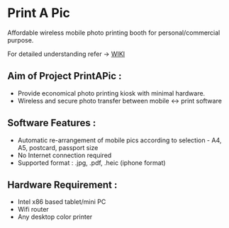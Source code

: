 # Print A Pic
Affordable wireless mobile photo printing booth for personal/commercial purpose.

For detailed understanding refer -> [WIKI](https://github.com/vanarova/PrintAPic-Minimal-Photo-Printing-kiosk/wiki)

## Aim of Project PrintAPic :
- Provide economical photo printing kiosk with minimal hardware.
- Wireless and secure photo transfer between mobile <-> print software

## Software Features :
- Automatic re-arrangement of mobile pics according to selection - A4, A5, postcard, passport size
- No Internet connection required
- Supported format : .jpg, .pdf, .heic (iphone format)

## Hardware Requirement :
- Intel x86 based tablet/mini PC 
- Wifi router
- Any desktop color printer
